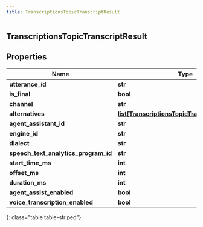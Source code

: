 ```yaml
---
title: TranscriptionsTopicTranscriptResult
---
```

## TranscriptionsTopicTranscriptResult

## Properties

|Name | Type | Description | Notes|
|------------ | ------------- | ------------- | -------------|
| **utterance_id** | **str** |  | [optional] |
| **is_final** | **bool** |  | [optional] |
| **channel** | **str** |  | [optional] |
| **alternatives** | [**list[TranscriptionsTopicTranscriptAlternative]**](TranscriptionsTopicTranscriptAlternative.html) |  | [optional] |
| **agent_assistant_id** | **str** |  | [optional] |
| **engine_id** | **str** |  | [optional] |
| **dialect** | **str** |  | [optional] |
| **speech_text_analytics_program_id** | **str** |  | [optional] |
| **start_time_ms** | **int** |  | [optional] |
| **offset_ms** | **int** |  | [optional] |
| **duration_ms** | **int** |  | [optional] |
| **agent_assist_enabled** | **bool** |  | [optional] |
| **voice_transcription_enabled** | **bool** |  | [optional] |
{: class="table table-striped"}


